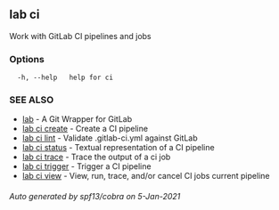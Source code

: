 ## lab ci

Work with GitLab CI pipelines and jobs

### Options

```
  -h, --help   help for ci
```

### SEE ALSO

* [lab](index.md)	 - A Git Wrapper for GitLab
* [lab ci create](lab_ci_create.md)	 - Create a CI pipeline
* [lab ci lint](lab_ci_lint.md)	 - Validate .gitlab-ci.yml against GitLab
* [lab ci status](lab_ci_status.md)	 - Textual representation of a CI pipeline
* [lab ci trace](lab_ci_trace.md)	 - Trace the output of a ci job
* [lab ci trigger](lab_ci_trigger.md)	 - Trigger a CI pipeline
* [lab ci view](lab_ci_view.md)	 - View, run, trace, and/or cancel CI jobs current pipeline

###### Auto generated by spf13/cobra on 5-Jan-2021
